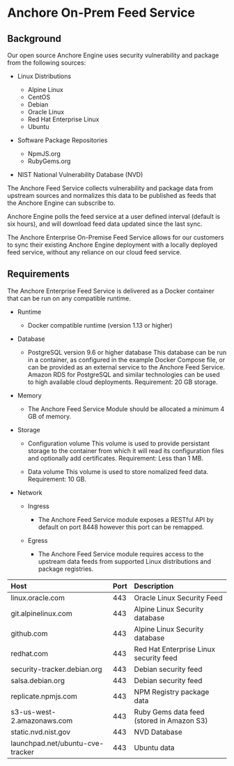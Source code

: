 # Anchore On-Prem Feed Service

## Background

Our open source Anchore Engine uses security vulnerability and package from the following sources:

- Linux Distributions
    - Alpine Linux
    - CentOS
    - Debian
    - Oracle Linux
    - Red Hat Enterprise Linux
    - Ubuntu

- Software Package Repositories
    - NpmJS.org
    - RubyGems.org

- NIST National Vulnerability Database (NVD)

The Anchore Feed Service collects vulnerability and package data from upstream sources and normalizes this data to be published as feeds that the Anchore Engine can subscribe to. 

Anchore Engine polls the feed service at a user defined interval (default is six hours), and will download feed data updated since the last sync.

The Anchore Enterprise On-Premise Feed Service allows for our customers to sync their existing Anchore Engine deployment with a locally deployed feed service, without any reliance on our cloud feed service. 

## Requirements

The Anchore Enterprise Feed Service is delivered as a Docker container that can be run on any compatible runtime.

- Runtime
    - Docker compatible runtime (version 1.13 or higher)

- Database 
    - PostgreSQL version 9.6 or higher database
      This database can be run in a container, as configured in the example Docker Compose file, or can be provided as an external service to the Anchore Feed Service.
      Amazon RDS for PostgreSQL and similar technologies can be used to high available cloud deployments.
      Requirement: 20 GB storage.

- Memory
    - The Anchore Feed Service Module should be allocated a minimum 4 GB of memory.

- Storage
    - Configuration volume
      This volume is used to provide persistant storage to the container from which it will read its configuration files and optionally add certificates.
      Requirement: Less than 1 MB.

    - Data volume
      This volume is used to store nomalized feed data.
      Requirement: 10 GB.

- Network
    - Ingress
        - The Anchore Feed Service module exposes a RESTful API by default on port 8448 however this port can be remapped.

    - Egress
        - The Anchore Feed Service module requires access to the upstream data feeds from supported Linux distributions and package registries.


| Host | Port | Description |
| :--- | :--- | :--- |
| linux.oracle.com | 443 | Oracle Linux Security Feed |
| git.alpinelinux.com | 443 | Alpine Linux Security database |
| github.com | 443 | Alpine Linux Security database |
| redhat.com | 443 | Red Hat Enterprise Linux security feed |
| security-tracker.debian.org | 443 | Debian security feed |
| salsa.debian.org | 443 | Debian security feed |
| replicate.npmjs.com | 443 | NPM Registry package data |
| s3-us-west-2.amazonaws.com | 443 | Ruby Gems data feed (stored in Amazon S3) |
| static.nvd.nist.gov | 443 | NVD Database |
| launchpad.net/ubuntu-cve-tracker | 443 | Ubuntu data |
